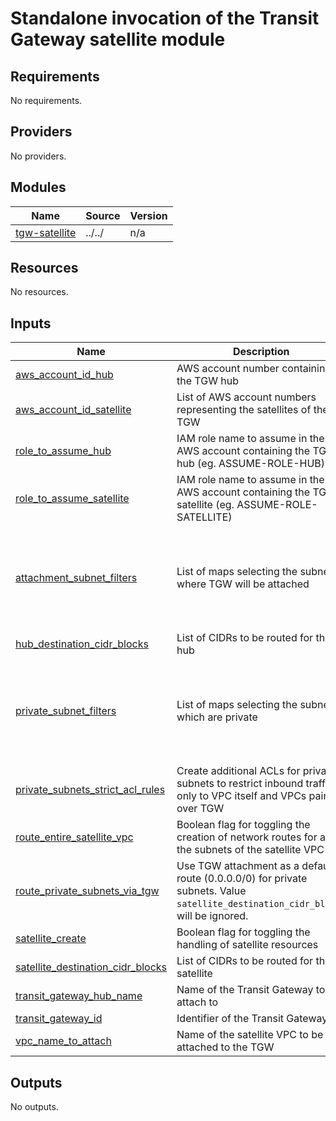 # Standalone invocation of the Transit Gateway satellite module

<!-- BEGINNING OF PRE-COMMIT-TERRAFORM DOCS HOOK -->
## Requirements

No requirements.

## Providers

No providers.

## Modules

| Name | Source | Version |
|------|--------|---------|
| <a name="module_tgw-satellite"></a> [tgw-satellite](#module\_tgw-satellite) | ../../ | n/a |

## Resources

No resources.

## Inputs

| Name | Description | Type | Default | Required |
|------|-------------|------|---------|:--------:|
| <a name="input_aws_account_id_hub"></a> [aws\_account\_id\_hub](#input\_aws\_account\_id\_hub) | AWS account number containing the TGW hub | `string` | n/a | yes |
| <a name="input_aws_account_id_satellite"></a> [aws\_account\_id\_satellite](#input\_aws\_account\_id\_satellite) | List of AWS account numbers representing the satellites of the TGW | `list(string)` | n/a | yes |
| <a name="input_role_to_assume_hub"></a> [role\_to\_assume\_hub](#input\_role\_to\_assume\_hub) | IAM role name to assume in the AWS account containing the TGW hub (eg. ASSUME-ROLE-HUB) | `string` | n/a | yes |
| <a name="input_role_to_assume_satellite"></a> [role\_to\_assume\_satellite](#input\_role\_to\_assume\_satellite) | IAM role name to assume in the AWS account containing the TGW satellite (eg. ASSUME-ROLE-SATELLITE) | `string` | n/a | yes |
| <a name="input_attachment_subnet_filters"></a> [attachment\_subnet\_filters](#input\_attachment\_subnet\_filters) | List of maps selecting the subnet(s) where TGW will be attached | <pre>list(object({<br>    name   = string<br>    values = list(string)<br>  }))</pre> | <pre>[<br>  {<br>    "name": "tag:Name",<br>    "values": [<br>      "*private*"<br>    ]<br>  }<br>]</pre> | no |
| <a name="input_hub_destination_cidr_blocks"></a> [hub\_destination\_cidr\_blocks](#input\_hub\_destination\_cidr\_blocks) | List of CIDRs to be routed for the hub | `list(string)` | `[]` | no |
| <a name="input_private_subnet_filters"></a> [private\_subnet\_filters](#input\_private\_subnet\_filters) | List of maps selecting the subnet(s) which are private | <pre>list(object({<br>    name   = string<br>    values = list(string)<br>  }))</pre> | <pre>[<br>  {<br>    "name": "tag:Name",<br>    "values": [<br>      "*private*"<br>    ]<br>  }<br>]</pre> | no |
| <a name="input_private_subnets_strict_acl_rules"></a> [private\_subnets\_strict\_acl\_rules](#input\_private\_subnets\_strict\_acl\_rules) | Create additional ACLs for private subnets to restrict inbound traffic only to VPC itself and VPCs paired over TGW | `bool` | `false` | no |
| <a name="input_route_entire_satellite_vpc"></a> [route\_entire\_satellite\_vpc](#input\_route\_entire\_satellite\_vpc) | Boolean flag for toggling the creation of network routes for all the subnets of the satellite VPC | `bool` | `false` | no |
| <a name="input_route_private_subnets_via_tgw"></a> [route\_private\_subnets\_via\_tgw](#input\_route\_private\_subnets\_via\_tgw) | Use TGW attachment as a default route (0.0.0.0/0) for private subnets. Value `satellite_destination_cidr_block`s will be ignored. | `bool` | `false` | no |
| <a name="input_satellite_create"></a> [satellite\_create](#input\_satellite\_create) | Boolean flag for toggling the handling of satellite resources | `bool` | `false` | no |
| <a name="input_satellite_destination_cidr_blocks"></a> [satellite\_destination\_cidr\_blocks](#input\_satellite\_destination\_cidr\_blocks) | List of CIDRs to be routed for the satellite | `list(string)` | `[]` | no |
| <a name="input_transit_gateway_hub_name"></a> [transit\_gateway\_hub\_name](#input\_transit\_gateway\_hub\_name) | Name of the Transit Gateway to attach to | `string` | `""` | no |
| <a name="input_transit_gateway_id"></a> [transit\_gateway\_id](#input\_transit\_gateway\_id) | Identifier of the Transit Gateway | `string` | `""` | no |
| <a name="input_vpc_name_to_attach"></a> [vpc\_name\_to\_attach](#input\_vpc\_name\_to\_attach) | Name of the satellite VPC to be attached to the TGW | `string` | `""` | no |

## Outputs

No outputs.

<!-- END OF PRE-COMMIT-TERRAFORM DOCS HOOK -->
